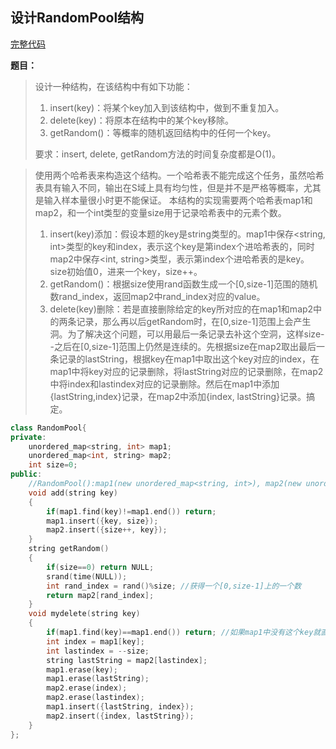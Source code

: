 ## 设计RandomPool结构
[完整代码](https://github.com/ludandandan/Programmer-interview-guide/blob/master/Chapter00_BasicVideo/RandomPool.cpp)

**题目：**

>  设计一种结构，在该结构中有如下功能：
> 1. insert(key)：将某个key加入到该结构中，做到不重复加入。
> 2. delete(key)：将原本在结构中的某个key移除。
> 3. getRandom()：等概率的随机返回结构中的任何一个key。
>   
> 要求：insert, delete, getRandom方法的时间复杂度都是O(1)。

> 使用两个哈希表来构造这个结构。一个哈希表不能完成这个任务，虽然哈希表具有输入不同，输出在S域上具有均匀性，但是并不是严格等概率，尤其是输入样本量很小时更不能保证。
> 本结构的实现需要两个哈希表map1和map2，和一个int类型的变量size用于记录哈希表中的元素个数。
> 1. insert(key)添加：假设本题的key是string类型的。map1中保存<string, int>类型的key和index，表示这个key是第index个进哈希表的，同时map2中保存<int, string>类型，表示第index个进哈希表的是key。size初始值0，进来一个key，size++。
> 2. getRandom()：根据size使用rand函数生成一个[0,size-1]范围的随机数rand_index，返回map2中rand_index对应的value。
> 3. delete(key)删除：若是直接删除给定的key所对应的在map1和map2中的两条记录，那么再以后getRandom时，在[0,size-1]范围上会产生洞。为了解决这个问题，可以用最后一条记录去补这个空洞，这样size--之后在[0,size-1]范围上仍然是连续的。先根据size在map2取出最后一条记录的lastString，根据key在map1中取出这个key对应的index，在map1中将key对应的记录删除，将lastString对应的记录删除，在map2中将index和lastindex对应的记录删除。然后在map1中添加{lastString,index}记录，在map2中添加{index, lastString}记录。搞定。

```c++
class RandomPool{
private:
    unordered_map<string, int> map1;
    unordered_map<int, string> map2;
    int size=0;
public:
    //RandomPool():map1(new unordered_map<string, int>), map2(new unordered_map<int, string>), size(0){}
    void add(string key)
    {
        if(map1.find(key)!=map1.end()) return;
        map1.insert({key, size});
        map2.insert({size++, key});
    }
    string getRandom()
    {
        if(size==0) return NULL;
        srand(time(NULL));
        int rand_index = rand()%size; //获得一个[0,size-1]上的一个数
        return map2[rand_index];
    }
    void mydelete(string key)
    {
        if(map1.find(key)==map1.end()) return; //如果map1中没有这个key就直接返回
        int index = map1[key];
        int lastindex = --size;
        string lastString = map2[lastindex];
        map1.erase(key);
        map1.erase(lastString);
        map2.erase(index);
        map2.erase(lastindex);
        map1.insert({lastString, index});
        map2.insert({index, lastString});
    }
};
```